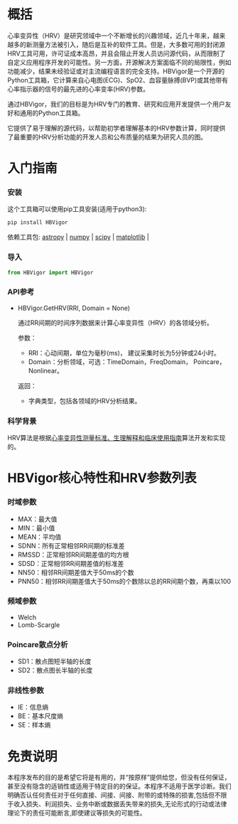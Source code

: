 # 概括
心率变异性（HRV）是研究领域中一个不断增长的兴趣领域，近几十年来，越来越多的新测量方法被引入，随后是互补的软件工具。但是，大多数可用的封闭源HRV工具可用，许可证成本高昂，并且会阻止开发人员访问源代码，从而限制了自定义应用程序开发的可能性。另一方面，开源解决方案面临不同的局限性，例如功能减少，结果未经验证或对主流编程语言的完全支持。HBVigor是一个开源的Python工具箱，它计算来自心电图(ECG)、SpO2、血容量脉搏(BVP)或其他带有心率指示器的信号的最先进的心率变率(HRV)参数。

通过HBVigor，我们的目标是为HRV专门的教育、研究和应用开发提供一个用户友好和通用的Python工具箱。

它提供了易于理解的源代码，以帮助初学者理解基本的HRV参数计算，同时提供了最重要的HRV分析功能的开发人员和公布质量的结果为研究人员的图。


# 入门指南
### 安装
这个工具箱可以使用pip工具安装(适用于python3):
```python
pip install HBVigor
```
依赖工具包: [astropy](https://https://www.astropy.org/) | [numpy](http://www.numpy.org) | [scipy](http://scipy.org) | [matplotlib](https://matplotlib.org) |
### 导入
```python
from HBVigor import HBVigor
```
### API参考
* HBVigor.GetHRV(RRI, Domain = None)

    通过RR间期的时间序列数据来计算心率变异性（HRV）的各领域分析。
    
    参数：
    
    - RRI：心动间期，单位为毫秒(ms)， 建议采集时长为5分钟或24小时。
    - Domain：分析领域，可选：TimeDomain，FreqDomain， Poincare， Nonlinear。
    
    返回：
    
    - 字典类型，包括各领域的HRV分析结果。
### 科学背景

HRV算法是根据[心率变异性测量标准、生理解释和临床使用指南](https://www.ahajournals.org/doi/full/10.1161/01.CIR.93.5.1043)算法开发和实现的。


# HBVigor核心特性和HRV参数列表


### 时域参数
* MAX：最大值
* MIN：最小值
* MEAN：平均值
* SDNN：所有正常相邻RR间期的标准差
* RMSSD：正常相邻RR间期差值的均方根
* SDSD：正常相邻RR间期差值的标准差
* NN50：相邻RR间期差值大于50ms的个数
* PNN50：相邻RR间期差值大于50ms的个数除以总的RR间期个数，再乘以100
### 频域参数
- Welch
- Lomb-Scargle
### Poincare散点分析
* SD1：散点图短半轴的长度
* SD2：散点图长半轴的长度
### 非线性参数
- IE：信息熵
- BE：基本尺度熵
- SE：样本熵
# 免责说明
本程序发布的目的是希望它将是有用的，并“按原样”提供给您，但没有任何保证，甚至没有隐含的适销性或适用于特定目的的保证。本程序不适用于医学诊断。我们明确否认任何责任对于任何直接、间接、间接、附带的或特殊的损害,包括但不限于收入损失、利润损失、业务中断或数据丢失带来的损失,无论形式的行动或法律理论下的责任可能断言,即使建议等损失的可能性。
